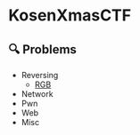 # KosenXmasCTF
## 🔍 Problems
- Reversing
  - [RGB](https://github.com/KosenXmasCTF/RGB)
- Network
- Pwn
- Web
- Misc
